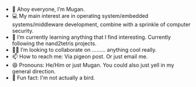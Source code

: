 - 👋 Ahoy everyone, I’m Mugan.
- 💻 My main interest are in operating system/embedded systems/middleware development, combine with a sprinkle of computer security.
- 📖 I’m currently learning anything that I find interesting. Currently following the nand2tetris projects.
- 🤜🤛 I’m looking to collaborate on ......... anything cool really.
- 📫 How to reach me: Via pigeon post. Or just email me.
- 😄 Pronouns: He/Him or just Mugan. You could also just yell in my general direction.
- 🤫 Fun fact: I'm not actually a bird.

<!---
RootMtMugan/RootMtMugan is a ✨ special ✨ repository because its `README.md` (this file) appears on your GitHub profile.
You can click the Preview link to take a look at your changes.
--->
